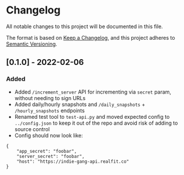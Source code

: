 # Changelog
All notable changes to this project will be documented in this file.

The format is based on [Keep a Changelog](https://keepachangelog.com/en/1.0.0/),
and this project adheres to [Semantic Versioning](https://semver.org/spec/v2.0.0.html).

## [0.1.0] - 2022-02-06
### Added
- Added `/increment_server` API for incrementing via `secret` param, without needing to sign URLs
- Added daily/hourly snapshots and `/daily_snapshots` + `/hourly_snapshots` endpoints
- Renamed test tool to `test-api.py` and moved expected config to `../config.json` to keep
  it out of the repo and avoid risk of adding to source control
- Config should now look like:

```
{
    "app_secret": "foobar",
    "server_secret": "foobar",
    "host": "https://indie-gang-api.realfit.co"
}
```